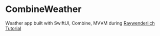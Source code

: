 # CombineWeather
Weather app built with SwiftUI, Combine, MVVM during [Raywenderlich Tutorial](https://www.raywenderlich.com/4161005-mvvm-with-combine-tutorial-for-ios)
